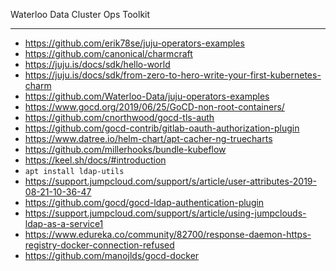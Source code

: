Waterloo Data Cluster Ops Toolkit
_________________________________

* https://github.com/erik78se/juju-operators-examples
* https://github.com/canonical/charmcraft
* https://juju.is/docs/sdk/hello-world
* https://juju.is/docs/sdk/from-zero-to-hero-write-your-first-kubernetes-charm
* https://github.com/Waterloo-Data/juju-operators-examples
* https://www.gocd.org/2019/06/25/GoCD-non-root-containers/
* https://github.com/cnorthwood/gocd-tls-auth
* https://github.com/gocd-contrib/gitlab-oauth-authorization-plugin
* https://www.datree.io/helm-chart/apt-cacher-ng-truecharts
* https://github.com/millerhooks/bundle-kubeflow
* https://keel.sh/docs/#introduction
* `apt install ldap-utils`
* https://support.jumpcloud.com/support/s/article/user-attributes-2019-08-21-10-36-47
* https://github.com/gocd/gocd-ldap-authentication-plugin
* https://support.jumpcloud.com/support/s/article/using-jumpclouds-ldap-as-a-service1
* https://www.edureka.co/community/82700/response-daemon-https-registry-docker-connection-refused 
* https://github.com/manojlds/gocd-docker

